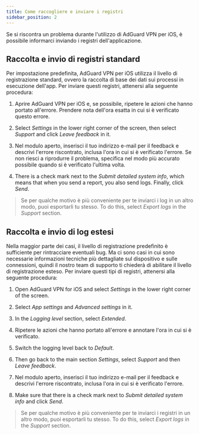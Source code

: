 ```yaml
---
title: Come raccogliere e inviare i registri
sidebar_position: 2
---
```


Se si riscontra un problema durante l'utilizzo di AdGuard VPN per iOS, è possibile informarci inviando i registri dell'applicazione.

## Raccolta e invio di registri standard

Per impostazione predefinita, AdGuard VPN per iOS utilizza il livello di registrazione standard, ovvero la raccolta di base dei dati sui processi in esecuzione dell'app. Per inviare questi registri, attenersi alla seguente procedura:

1. Aprire AdGuard VPN per iOS e, se possibile, ripetere le azioni che hanno portato all'errore. Prendere nota dell'ora esatta in cui si è verificato questo errore.

2. Select *Settings* in the lower right corner of the screen, then select *Support* and click *Leave feedback* in it.

3. Nel modulo aperto, inserisci il tuo indirizzo e-mail per il feedback e descrivi l'errore riscontrato, inclusa l'ora in cui si è verificato l'errore. Se non riesci a riprodurre il problema, specifica nel modo più accurato possibile quando si è verificato l'ultima volta.

4. There is a check mark next to the *Submit detailed system info*, which means that when you send a report, you also send logs. Finally, click *Send*.
> Se per qualche motivo è più conveniente per te inviarci i log in un altro modo, puoi esportarli tu stesso. To do this, select *Export logs* in the *Support* section.

## Raccolta e invio di log estesi

Nella maggior parte dei casi, il livello di registrazione predefinito è sufficiente per rintracciare eventuali bug. Ma ci sono casi in cui sono necessarie informazioni tecniche più dettagliate sul dispositivo e sulle connessioni, quindi il nostro team di supporto ti chiederà di abilitare il livello di registrazione esteso. Per inviare questi tipi di registri, attenersi alla seguente procedura:

1. Open AdGuard VPN for iOS and select *Settings* in the lower right corner of the screen.

2. Select *App settings* and *Advanced settings* in it.

3. In the *Logging level* section, select *Extended*.

4. Ripetere le azioni che hanno portato all'errore e annotare l'ora in cui si è verificato.

5. Switch the logging level back to *Default*.

6. Then go back to the main section *Settings*, select *Support* and then *Leave feedback*.

7. Nel modulo aperto, inserisci il tuo indirizzo e-mail per il feedback e descrivi l'errore riscontrato, inclusa l'ora in cui si è verificato l'errore.

8. Make sure that there is a check mark next to *Submit detailed system info* and click *Send*.
> Se per qualche motivo è più conveniente per te inviarci i registri in un altro modo, puoi esportarli tu stesso. To do this, select *Export logs* in the *Support* section.
